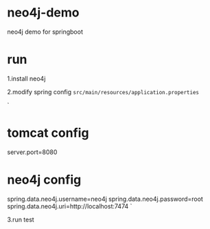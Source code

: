# neo4j-demo
neo4j demo for springboot


# run

1.install neo4j

2.modify spring config `src/main/resources/application.properties`

`
  # tomcat config
  server.port=8080

  # neo4j config
  spring.data.neo4j.username=neo4j
  spring.data.neo4j.password=root
  spring.data.neo4j.uri=http://localhost:7474
`

3.run test
